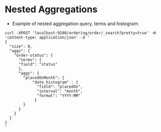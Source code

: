 # Nested Aggregations #

* Example of nested aggregation query, terms and histogram:
```
curl -XPOST 'localhost:9200/ordering/order/_search?pretty=true' -H 'content-type: application/json' -d '
{
  "size": 0,
  "aggs": {
    "order-status": {
      "terms": {
      "field": "status"
      },
      "aggs": {
        "placedOnMonth": {
	        "date_histogram" : {
	          "field": "placedOn",
	          "interval": "month",
	          "format": "YYYY-MM"
	         }
        }
      }
    }
  }
}
'
```

